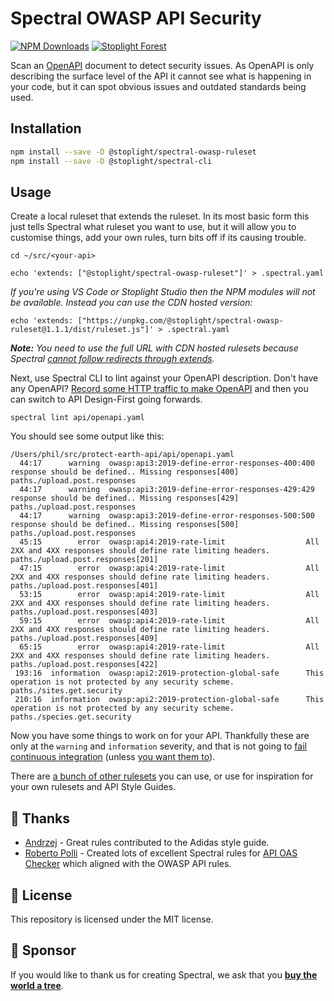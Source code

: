 # Spectral OWASP API Security

[![NPM Downloads](https://img.shields.io/npm/dw/@stoplight/spectral-owasp-ruleset?color=blue)](https://www.npmjs.com/package/@stoplight/spectral-owasp-ruleset) [![Stoplight Forest](https://img.shields.io/ecologi/trees/stoplightinc)][stoplight_forest]

Scan an [OpenAPI](https://spec.openapis.org/oas/v3.1.0) document to detect security issues. As OpenAPI is only describing the surface level of the API it cannot see what is happening in your code, but it can spot obvious issues and outdated standards being used.

## Installation

```bash
npm install --save -D @stoplight/spectral-owasp-ruleset
npm install --save -D @stoplight/spectral-cli
```

## Usage

Create a local ruleset that extends the ruleset. In its most basic form this just tells Spectral what ruleset you want to use, but it will allow you to customise things, add your own rules, turn bits off if its causing trouble.

```
cd ~/src/<your-api>

echo 'extends: ["@stoplight/spectral-owasp-ruleset"]' > .spectral.yaml
```

_If you're using VS Code or Stoplight Studio then the NPM modules will not be available. Instead you can use the CDN hosted version:_

```
echo 'extends: ["https://unpkg.com/@stoplight/spectral-owasp-ruleset@1.1.1/dist/ruleset.js"]' > .spectral.yaml
```

_**Note:** You need to use the full URL with CDN hosted rulesets because Spectral [cannot follow redirects through extends](https://github.com/stoplightio/spectral/issues/2266)._

Next, use Spectral CLI to lint against your OpenAPI description. Don't have any OpenAPI? [Record some HTTP traffic to make OpenAPI](https://apisyouwonthate.com/blog/creating-openapi-from-http-traffic) and then you can switch to API Design-First going forwards.

```
spectral lint api/openapi.yaml
```

You should see some output like this:

```
/Users/phil/src/protect-earth-api/api/openapi.yaml
  44:17      warning  owasp:api3:2019-define-error-responses-400:400 response should be defined.. Missing responses[400]  paths./upload.post.responses
  44:17      warning  owasp:api3:2019-define-error-responses-429:429 response should be defined.. Missing responses[429]  paths./upload.post.responses
  44:17      warning  owasp:api3:2019-define-error-responses-500:500 response should be defined.. Missing responses[500]  paths./upload.post.responses
  45:15        error  owasp:api4:2019-rate-limit                  All 2XX and 4XX responses should define rate limiting headers.  paths./upload.post.responses[201]
  47:15        error  owasp:api4:2019-rate-limit                  All 2XX and 4XX responses should define rate limiting headers.  paths./upload.post.responses[401]
  53:15        error  owasp:api4:2019-rate-limit                  All 2XX and 4XX responses should define rate limiting headers.  paths./upload.post.responses[403]
  59:15        error  owasp:api4:2019-rate-limit                  All 2XX and 4XX responses should define rate limiting headers.  paths./upload.post.responses[409]
  65:15        error  owasp:api4:2019-rate-limit                  All 2XX and 4XX responses should define rate limiting headers.  paths./upload.post.responses[422]
 193:16  information  owasp:api2:2019-protection-global-safe      This operation is not protected by any security scheme.  paths./sites.get.security
 210:16  information  owasp:api2:2019-protection-global-safe      This operation is not protected by any security scheme.  paths./species.get.security
```

Now you have some things to work on for your API. Thankfully these are only at the `warning` and `information` severity, and that is not going to [fail continuous integration](https://meta.stoplight.io/docs/spectral/ZG9jOjExNTMyOTAx-continuous-integration) (unless [you want them to](https://meta.stoplight.io/docs/spectral/ZG9jOjI1MTg1-spectral-cli#error-results)).

There are [a bunch of other rulesets](https://github.com/stoplightio/spectral-rulesets) you can use, or use for inspiration for your own rulesets and API Style Guides.

## 🎉 Thanks

- [Andrzej](https://github.com/jerzyn) - Great rules contributed to the Adidas style guide.
- [Roberto Polli](https://github.com/ioggstream) - Created lots of excellent Spectral rules for [API OAS Checker](https://github.com/italia/api-oas-checker/) which aligned with the OWASP API rules.

## 📜 License

This repository is licensed under the MIT license.

## 🌲 Sponsor

If you would like to thank us for creating Spectral, we ask that you [**buy the world a tree**][stoplight_forest].

[stoplight_forest]: https://ecologi.com/stoplightinc
